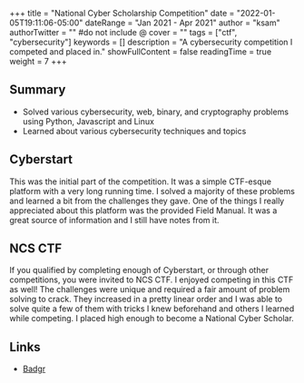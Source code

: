 +++
title = "National Cyber Scholarship Competition"
date = "2022-01-05T19:11:06-05:00"
dateRange = "Jan 2021 - Apr 2021"
author = "ksam"
authorTwitter = "" #do not include @
cover = ""
tags = ["ctf", "cybersecurity"]
keywords = []
description = "A cybersecurity competition I competed and placed in."
showFullContent = false
readingTime = true
weight = 7
+++

## Summary

- Solved various cybersecurity, web, binary, and cryptography problems using Python, Javascript and Linux
- Learned about various cybersecurity techniques and topics

## Cyberstart

This was the initial part of the competition. It was a simple CTF-esque platform with a very long running time. I solved a majority of these problems and learned a bit from the challenges they gave. One of the things I really appreciated about this platform was the provided Field Manual. It was a great source of information and I still have notes from it.

## NCS CTF

If you qualified by completing enough of Cyberstart, or through other competitions, you were invited to NCS CTF. I enjoyed competing in this CTF as well! The challenges were unique and required a fair amount of problem solving to crack. They increased in a pretty linear order and I was able to solve quite a few of them with tricks I knew beforehand and others I learned while competing. I placed high enough to become a National Cyber Scholar.

## Links

- [Badgr](https://api.badgr.io/public/assertions/T_WiBIzrR3KVHfw6_uNGDQ?identity__email=kck.choks%40gmail.com)
